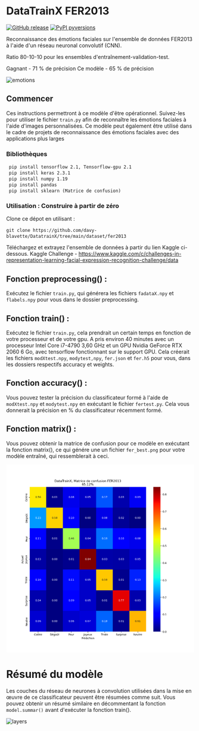 # DataTrainX FER2013 

[![GitHub release](https://img.shields.io/static/v1?label=Release&message=v1.0-alpha&color=blue)](https://github.com/gitshanks/fer2013/releases)
[![PyPI pyversions](https://img.shields.io/static/v1?label=Python&message=3.6&color=green)](https://pypi.python.org/pypi/ansicolortags/)

Reconnaissance des émotions faciales sur l'ensemble de données FER2013 à l'aide d'un réseau neuronal convolutif (CNN).

Ratio 80-10-10 pour les ensembles d'entraînement-validation-test.

Gagnant - 71 % de précision
Ce modèle - 65 % de précision

![emotions](https://user-images.githubusercontent.com/3437490/160833721-3ded7d22-458b-426c-866a-949e09cfa0cf.png)


## Commencer

Ces instructions permettront à ce modèle d'être opérationnel. Suivez-les pour utiliser le fichier `train.py` afin de reconnaître les émotions faciales à l'aide d'images personnalisées. Ce modèle peut également être utilisé dans le cadre de projets de reconnaissance des émotions faciales avec des applications plus larges

### Bibliothèques

```
 pip install tensorflow 2.1, Tensorflow-gpu 2.1 
 pip install keras 2.3.1
 pip install numpy 1.19
 pip install pandas
 pip install sklearn (Matrice de confusion)
```


### Utilisation : Construire à partir de zéro
Clone ce dépot en utilisant :
```
git clone https://github.com/davy-blavette/DatatrainX/tree/main/dataset/fer2013
```
Téléchargez et extrayez l'ensemble de données à partir du lien Kaggle ci-dessous.
Kaggle Challenge - https://www.kaggle.com/c/challenges-in-representation-learning-facial-expression-recognition-challenge/data

## Fonction preprocessing() :

Exécutez le fichier `train.py`, qui générera les fichiers `fadataX.npy` et `flabels.npy` pour vous dans le dossier preprocessing.

## Fonction train() :

Exécutez le fichier `train.py`, cela prendrait un certain temps en fonction de votre processeur et de votre gpu. A pris environ 40 minutes avec un processeur Intel Core i7-4790 3,60 GHz et un GPU Nvidia GeForce RTX 2060 6 Go, avec tensorflow fonctionnant sur le support GPU. Cela créerait les fichiers `modXtest.npy`, `modytest,npy`, `fer.json` et `fer.h5` pour vous, dans les dossiers respectifs accuracy et weights.

## Fonction accuracy() :

Vous pouvez tester la précision du classificateur formé à l'aide de `modXtest.npy` et `modytest.npy` en exécutant le fichier `fertest.py`. Cela vous donnerait la précision en % du classificateur récemment formé.

## Fonction matrix() :

Vous pouvez obtenir la matrice de confusion pour ce modèle en exécutant la fonction matrix(), ce qui génére une un fichier `fer_best.png` pour votre modèle entraîné, qui ressemblerait à ceci.

![confusionmatrix](https://github.com/davy-blavette/DatatrainX/blob/main/dataset/fer2013/v1/accuracy/fer_best.png?raw=true)

# Résumé du modèle

Les couches du réseau de neurones à convolution utilisées dans la mise en œuvre de ce classificateur peuvent être résumées comme suit. Vous pouvez obtenir un résumé similaire en décommentant la fonction `model.summar()` avant d'exécuter la fonction train().

![layers](https://user-images.githubusercontent.com/28602282/48034278-f5435f80-e11b-11e8-8390-585e34fc18ae.png)
